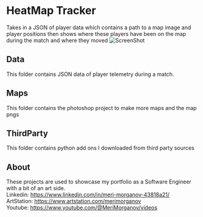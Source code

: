 # HeatMap Tracker
Takes in a JSON of player data which contains a path to a map image and player positions then shows where these players have been on the map during the match and where they moved
![ScreenShot](https://raw.github.com/MeriMorganov/HeatMapTracker/HeatMapTracker/screenshot.png)

## Data
This folder contains JSON data of player telemetry during a match. 

## Maps
This folder contains the photoshop project to make more maps and the map pngs

## ThirdParty
This folder contains python add ons I downloaded from third party sources


## About

These projects are used to showcase my portfolio as a Software Engineer with a bit of an art side.  
Linkedin: https://www.linkedin.com/in/meri-morganov-43818a21/  
ArtStation: https://www.artstation.com/merimorganov   
Youtube: https://www.youtube.com/@MeriMorganov/videos
